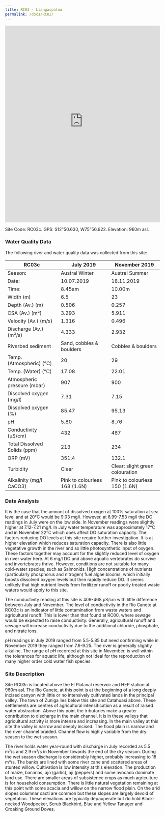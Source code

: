 ```yaml
---
title: RC03 - Llangaspalma
permalink: /docs/RC03/
---
```


<iframe width="100%" height="640" allowfullscreen style="border-style:none;" src="https://cavep-undc-hosting.netlify.com/sites/RC03/app-files/"></iframe>

Site Code: RC03c.  GPS: S12°50.630, W75°56.922. Elevation:
960m asl.

### Water Quality Data

The following river and water quality data was collected from this site:

| RC03c                        | July 2019                     | November 2019            |
|------------------------------|-------------------------------|--------------------------|
| Season:                      | Austral Winter                | Austral Summer           |
| Date:                        | 10.07.2019                    | 18.11.2019               |
| Time:                        | 8.45am                        | 10.00m                   |
| Width (m)                    | 6.5                           | 23                       |
| Depth (Av.) (m)              | 0.506                         | 0.257                    |
| CSA (Av.) (m²)               | 3.293                         | 5.911                    |
| Velocity (Av.) (m/s)         | 1.316                         | 0.496                    |
| Discharge (Av.) (m³/s)       | 4.333                         | 2.932                    |
| Riverbed sediment            | Sand, cobbles & boulders      | Cobbles & boulders       |
| Temp. (Atmospheric) (°C)     | 20                            | 29                       |
| Temp. (Water) (°C)           | 17.08                         | 22.01                    |
| Atmospheric pressure (mbar)  | 907                           | 900                      |
| Dissolved oxygen (mg/l)      | 7.31                          | 7.15                     |
| Dissolved oxygen (%)         | 85.47                         | 95.13                    |
| pH                           | 5.80                          | 8.76                     |
| Conductivity (µS/cm)         | 432                           | 467                      |
| Total Dissolved Solids (ppm) | 213                           | 234                      |
| ORP (mV)                     | 351.4                         | 132.1                    |
| Turbidity                    | Clear                         | Clear: slight green colouration      |
| Alkalinity (mg/l CaCO3)      | Pink to colourless 168 (1.6N) | Pink to colourless 150 (1.6N)   |

### Data Analysis
It is the case that the amount of dissolved oxygen at 100% saturation at sea level and at 20°C would be 9.03 mg/l. However, at 6.99-7.53 mg/l the DO readings in July were on the low side. In November readings were slightly higher at 7.12-7.21 mg/l. In July water temperature was approximately 17°C and in November 22°C which does affect DO saturation capacity. The factors reducing DO levels at this site require further investigation. It is at higher elevation which reduces saturation capacity. There is also little vegetative growth in the river and so little photosynthetic input of oxygen. These factors together may account for the slightly reduced level of oxygen in river water here. At 6 mg/l DO and above aquatic vertebrates do survive and invertebrates thrive. However, conditions are not suitable for many cold-water species, such as Salmonids. High concentrations of nutrients (particularly phosphorus and nitrogen) fuel algae blooms, which initially boosts dissolved oxygen levels but then rapidly reduce DO. It seems unlikely that high nutrient levels from fertilizer runoff or poorly treated waste waters would apply to this site. 

The conductivity reading at this site is 409-468 µS/cm with little difference between July and November. The level of conductivity in the Rio Canete at RC03c is an indicator of little contamination from waste waters and agricultural runoff. This is lower than that found at RC00, where sewage would be expected to raise conductivity. Generally, agricultural runoff and sewage will increase conductivity due to the additional chloride, phosphate, and nitrate ions. 

pH readings in July 2019 ranged from 5.5-5.85 but need confirming while in November 2019 they ranged from 7.9-9.25. The river is generally slightly alkaline. The range of pH recorded at this site in November, is well within the tolerances for aquatic life, although not ideal for the reproduction of many higher order cold water fish species.

### Site Description
Site RC03c is located above the El Platanal reservoir and HEP station at 960m asl. The Rio Canete, at this point is at the beginning of a long deeply incised canyon with little or no intensively cultivated lands in the principal valley. The town of Zuniga lies below this site and Catahuasi above. These settlements are centres of agricultural intensification as a result of raised water abstraction. Above this point the tributaries make a greater contribution to discharge in the main channel. It is in these valleys that agricultural activity is more intense and increasing. In the main valley at this site the valley is narrow and deeply incised. The flood plain is narrow and the river channel braided. Channel flow is highly variable from the dry season to the wet season.
 
The river holds water year-round with discharge in July recorded as 5.5 m³/s and 2.9 m³/s in November towards the end of the dry season. During the wet season discharge is considerably higher, probably increasing to 18 m³/s. The banks are lined with some river cane and scattered areas of stunted willow. Cultivation is low intensity at this elevation. The production of maize, bananas, ajo (garlic), aji (peppers) and some avocado dominate land use. There are smaller areas of subsistence crops as much agriculture is for household consumption. There is little natural vegetation remaining at this point with some acacia and willow on the narrow flood plain. On the arid slopes columnar cacti are common but these slopes are largely devoid of vegetation. These elevations are typically depauperate but do hold Black-necked Woodpecker, Scrub Blackbird, Blue and Yellow Tanager and Croaking Ground Doves.
